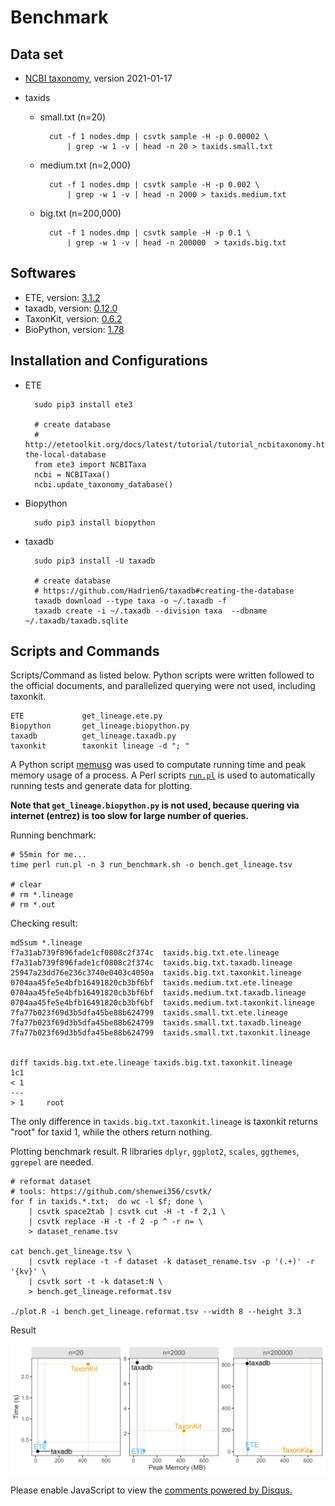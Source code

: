 # Benchmark

## Data set

- [NCBI taxonomy](ftp://ftp.ncbi.nih.gov/taxonomy), version 2021-01-17

- taxids
    - small.txt (n=20)

            cut -f 1 nodes.dmp | csvtk sample -H -p 0.00002 \
                | grep -w 1 -v | head -n 20 > taxids.small.txt

    - medium.txt (n=2,000)

            cut -f 1 nodes.dmp | csvtk sample -H -p 0.002 \
                | grep -w 1 -v | head -n 2000 > taxids.medium.txt

    - big.txt (n=200,000)

            cut -f 1 nodes.dmp | csvtk sample -H -p 0.1 \
                | grep -w 1 -v | head -n 200000  > taxids.big.txt

## Softwares

- ETE, version: [3.1.2](https://pypi.org/project/ete3/3.1.2/)
- taxadb, version: [0.12.0](https://pypi.org/project/taxadb/0.12.0)
- TaxonKit, version: [0.6.2](https://github.com/shenwei356/taxonkit/releases/tag/0.6.2)
- BioPython, version: [1.78](https://pypi.org/project/biopython/1.78/)


## Installation and Configurations

- ETE

        sudo pip3 install ete3
        
        # create database
        # http://etetoolkit.org/docs/latest/tutorial/tutorial_ncbitaxonomy.html#upgrading-the-local-database
        from ete3 import NCBITaxa
        ncbi = NCBITaxa()
        ncbi.update_taxonomy_database()

- Biopython

        sudo pip3 install biopython

- taxadb

        sudo pip3 install -U taxadb
        
        # create database
        # https://github.com/HadrienG/taxadb#creating-the-database
        taxadb download --type taxa -o ~/.taxadb -f
        taxadb create -i ~/.taxadb --division taxa  --dbname ~/.taxadb/taxadb.sqlite


## Scripts and Commands

Scripts/Command as listed below.
Python scripts were written followed to the official documents,
and parallelized querying were not used, including taxonkit.

    ETE             get_lineage.ete.py
    Biopython       get_lineage.biopython.py
    taxadb          get_lineage.taxadb.py
    taxonkit        taxonkit lineage -d "; "

A Python script [memusg](https://github.com/shenwei356/memusg) was used
to computate running time and peak memory usage of a process.
A Perl scripts
[`run.pl`](https://github.com/shenwei356/seqkit/blob/master/bench/run.pl)
is used to automatically running tests and generate data for plotting.

**Note that `get_lineage.biopython.py` is not used,
because quering via internet (entrez) is too slow for large number of queries.**

Running benchmark:

    # 55min for me...
    time perl run.pl -n 3 run_benchmark.sh -o bench.get_lineage.tsv

    # clear
    # rm *.lineage
    # rm *.out

Checking result:

    md5sum *.lineage
    f7a31ab739f896fade1cf0808c2f374c  taxids.big.txt.ete.lineage
    f7a31ab739f896fade1cf0808c2f374c  taxids.big.txt.taxadb.lineage
    25947a23dd76e236c3740e0403c4050a  taxids.big.txt.taxonkit.lineage
    0704aa45fe5e4bfb16491820cb3bf6bf  taxids.medium.txt.ete.lineage
    0704aa45fe5e4bfb16491820cb3bf6bf  taxids.medium.txt.taxadb.lineage
    0704aa45fe5e4bfb16491820cb3bf6bf  taxids.medium.txt.taxonkit.lineage
    7fa77b023f69d3b5dfa45be88b624799  taxids.small.txt.ete.lineage
    7fa77b023f69d3b5dfa45be88b624799  taxids.small.txt.taxadb.lineage
    7fa77b023f69d3b5dfa45be88b624799  taxids.small.txt.taxonkit.lineage


    diff taxids.big.txt.ete.lineage taxids.big.txt.taxonkit.lineage
    1c1
    < 1
    ---
    > 1     root

The only difference in `taxids.big.txt.taxonkit.lineage` is
taxonkit returns "root" for taxid 1, while the others return nothing.

Plotting benchmark result. 
R libraries `dplyr`, `ggplot2`, `scales`, `ggthemes`, `ggrepel` are needed.

    # reformat dataset
    # tools: https://github.com/shenwei356/csvtk/
    for f in taxids.*.txt;  do wc -l $f; done \
        | csvtk space2tab | csvtk cut -H -t -f 2,1 \
        | csvtk replace -H -t -f 2 -p ^ -r n= \
        > dataset_rename.tsv

    cat bench.get_lineage.tsv \
        | csvtk replace -t -f dataset -k dataset_rename.tsv -p '(.+)' -r '{kv}' \
        | csvtk sort -t -k dataset:N \
        > bench.get_lineage.reformat.tsv

    ./plot.R -i bench.get_lineage.reformat.tsv --width 8 --height 3.3

Result

![](bench.get_lineage.reformat.tsv.png)

<div id="disqus_thread"></div>
<script>

/**
*  RECOMMENDED CONFIGURATION VARIABLES: EDIT AND UNCOMMENT THE SECTION BELOW TO INSERT DYNAMIC VALUES FROM YOUR PLATFORM OR CMS.
*  LEARN WHY DEFINING THESE VARIABLES IS IMPORTANT: https://disqus.com/admin/universalcode/#configuration-variables*/
/*
var disqus_config = function () {
this.page.url = PAGE_URL;  // Replace PAGE_URL with your page's canonical URL variable
this.page.identifier = PAGE_IDENTIFIER; // Replace PAGE_IDENTIFIER with your page's unique identifier variable
};
*/
(function() { // DON'T EDIT BELOW THIS LINE
var d = document, s = d.createElement('script');
s.src = '//taxonkit.disqus.com/embed.js';
s.setAttribute('data-timestamp', +new Date());
(d.head || d.body).appendChild(s);
})();
</script>
<noscript>Please enable JavaScript to view the <a href="https://disqus.com/?ref_noscript">comments powered by Disqus.</a></noscript>

